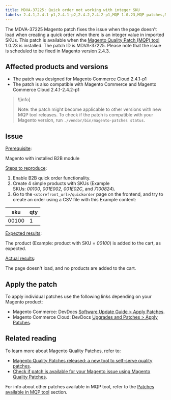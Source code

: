 ```yaml
---
title: MDVA-37225: Quick order not working with integer SKU
labels: 2.4.1,2.4.1-p1,2.4.1-p2,2.4.2,2.4.2-p1,MQP 1.0.23,MQP patches,Magento Commerce,Magento Commerce Cloud,Magento Quality Patches,support tools,integer SKU,quick order
---
```


The MDVA-37225 Magento patch fixes the issue when the page doesn't load when creating a quick order when there is an integer value in imported SKUs. This patch is available when the [Magento Quality Patch (MQP) tool](https://devdocs.magento.com/guides/v2.4/comp-mgr/patching.html#mqp) 1.0.23 is installed. The patch ID is MDVA-37225. Please note that the issue is scheduled to be fixed in Magento version 2.4.3.

## Affected products and versions

* The patch was designed for Magento Commerce Cloud 2.4.1-p1
* The patch is also compatible with Magento Commerce and Magento Commerce Cloud 2.4.1-2.4.2-p1

>![info]
>
>Note: the patch might become applicable to other versions with new MQP tool releases. To check if the patch is compatible with your Magento version, run `./vendor/bin/magento-patches status`.

## Issue

 <ins>Prerequisite</ins>:

 Magento with installed B2B module

 <ins>Steps to reproduce</ins>:

1. Enable B2B quick order functionality.
1. Create 4 simple products with SKUs (Example SKUs: *00100*, *001E002*, *001E02C*, and *7100824*).
1. Go to the ``<storefront_url>/quickorder`` page on the frontend, and try to create an order using a CSV file with this Example content:  

| sku  | qty |
|---|---|
| 00100  | 1 |


 <ins>Expected results</ins>:

The product (Example: product with SKU = *00100*) is added to the cart, as expected.

 <ins>Actual results</ins>:

The page doesn't load, and no products are added to the cart.


## Apply the patch

To apply individual patches use the following links depending on your Magento product:

* Magento Commerce: DevDocs [Software Update Guide > Apply Patches](https://devdocs.magento.com/guides/v2.4/comp-mgr/patching.html).
* Magento Commerce Cloud: DevDocs [Upgrades and Patches > Apply Patches](https://devdocs.magento.com/cloud/project/project-patch.html).

## Related reading

To learn more about Magento Quality Patches, refer to:

* [Magento Quality Patches released: a new tool to self-serve quality patches](https://support.magento.com/hc/en-us/articles/360047139492).
* [Check if patch is available for your Magento issue using Magento Quality Patches](https://support.magento.com/hc/en-us/articles/360047125252).

For info about other patches available in MQP tool, refer to the [Patches available in MQP tool](https://support.magento.com/hc/en-us/sections/360010506631-Patches-available-in-MQP-tool-) section.
